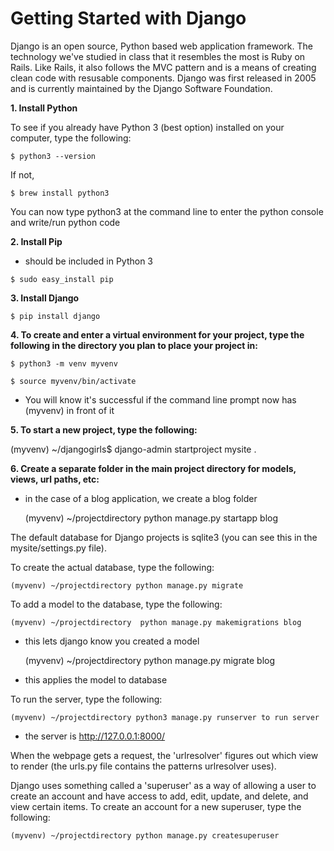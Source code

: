 # Getting Started with Django

Django is an open source, Python based web application framework. The technology we've studied in class that it resembles the most is Ruby on Rails.  Like Rails, it also follows the MVC pattern and is a means of creating clean code with resusable components.  Django was first released in 2005 and is currently maintained by the Django Software Foundation.

**1. Install Python**

To see if you already have Python 3 (best option) installed on your computer, type the following:

    $ python3 --version

If not,

    $ brew install python3


 You can now type python3 at the command line to enter the python console and write/run python code

**2. Install Pip**
   * should be included in Python 3

    $ sudo easy_install pip

**3. Install Django**

    $ pip install django


**4. To create and enter a virtual environment for your project, type the following in the directory you plan to place your project in:**

    $ python3 -m venv myvenv

    $ source myvenv/bin/activate

* You will know it's successful if the command line prompt now has (myvenv) in front of it

**5. To start a new project, type the following:**

(myvenv) ~/djangogirls$ django-admin startproject mysite .

**6. Create a separate folder in the main project directory for models, views, url paths, etc:**

* in the case of a blog application, we create a blog folder

    (myvenv) ~/projectdirectory python manage.py startapp blog

The default database for Django projects is sqlite3 (you can see this in the mysite/settings.py file).

To create the actual database, type the following:

    (myvenv) ~/projectdirectory python manage.py migrate

To add a model to the database, type the following:

    (myvenv) ~/projectdirectory  python manage.py makemigrations blog

* this lets django know you created a model

    (myvenv) ~/projectdirectory  python manage.py migrate blog

* this applies the model to database

To run the server, type the following:

    (myvenv) ~/projectdirectory python3 manage.py runserver to run server

* the server is http://127.0.0.1:8000/

When the webpage gets a request, the 'urlresolver' figures out which view to render (the urls.py file contains the patterns urlresolver uses).

Django uses something called a 'superuser' as a way of allowing a user to create an account and have access to add, edit, update, and delete, and view certain items.  To create an account for a new superuser, type the following:

    (myvenv) ~/projectdirectory python manage.py createsuperuser
